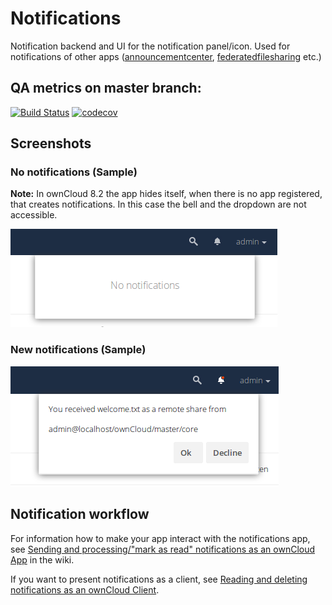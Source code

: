 # Notifications

Notification backend and UI for the notification panel/icon.
Used for notifications of other apps ([announcementcenter](https://github.com/owncloud/announcementcenter), [federatedfilesharing](https://github.com/owncloud/core/tree/master/apps/federatedfilesharing) etc.)

## QA metrics on master branch:

[![Build Status](https://drone.owncloud.com/api/badges/owncloud/notifications/status.svg?branch=master)](https://drone.owncloud.com/owncloud/notifications)
[![codecov](https://codecov.io/gh/owncloud/notifications/branch/master/graph/badge.svg)](https://codecov.io/gh/owncloud/notifications)


## Screenshots

### No notifications (Sample)

**Note:**
In ownCloud 8.2 the app hides itself, when there is no app registered,
that creates notifications. In this case the bell and the dropdown are not
accessible.

![Build Status](img/sample-empty.png)

### New notifications (Sample)

![Build Status](img/sample-new.png)

## Notification workflow

For information how to make your app interact with the notifications app, see
[Sending and processing/"mark as read" notifications as an ownCloud App](https://github.com/owncloud/notifications/blob/master/docs/notification-workflow.md)
in the wiki.

If you want to present notifications as a client, see [Reading and deleting notifications as an ownCloud Client](https://github.com/owncloud/notifications/blob/master/docs/ocs-endpoint-v1.md).
